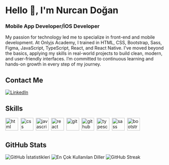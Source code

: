 # Hello 👋, I'm Nurcan Doğan
### Mobile App Developer/İOS Developer

My passion for technology led me to specialize in front-end and mobile development. At Onlyjs Academy, I trained in HTML, CSS, Bootstrap, Sass, Figma, JavaScript, TypeScript, React, and React Native. I've moved beyond the basics, applying my skills in real-world projects to build clean, modern, and user-friendly interfaces. I’m committed to continuous learning and hands-on growth in every step of my journey.

## Contact Me
<p><a href="https://www.linkedin.com/in/nurcan-doğan-2695bb243/" target="_blank"><img src="https://img.shields.io/badge/LinkedIn-%230077B5.svg?&style=flat-square&logo=linkedin&logoColor=white" alt="LinkedIn"></a> </p>

## Skills

<p align="left">
<img src="https://cdn.jsdelivr.net/gh/devicons/devicon/icons/html5/html5-original.svg" alt="html" width="40" height="40"/>&nbsp;
<img src="https://cdn.jsdelivr.net/gh/devicons/devicon/icons/css3/css3-original.svg" alt="css" width="40" height="40"/>&nbsp;
<img src="https://cdn.jsdelivr.net/gh/devicons/devicon/icons/javascript/javascript-original.svg" alt="javascript" width="40" height="40"/>&nbsp;
<img src="https://cdn.jsdelivr.net/gh/devicons/devicon/icons/react/react-original.svg" alt="react" width="40" height="40"/>&nbsp;
<img src="https://cdn.jsdelivr.net/gh/devicons/devicon/icons/git/git-original.svg" alt="git" width="40" height="40"/>&nbsp;
<img src="https://cdn.jsdelivr.net/gh/devicons/devicon/icons/github/github-original.svg" alt="github" width="40" height="40"/>&nbsp;
<img src="https://cdn.jsdelivr.net/gh/devicons/devicon/icons/typescript/typescript-original.svg" alt="typescript" width="40" height="40"/>&nbsp;
<img src="https://cdn.jsdelivr.net/gh/devicons/devicon/icons/sass/sass-original.svg" alt="sass" width="40" height="40"/>&nbsp;
<img src="https://cdn.jsdelivr.net/gh/devicons/devicon/icons/bootstrap/bootstrap-original.svg" alt="bootstrap" width="40" height="40"/>&nbsp;
</p>

## GitHub Stats

<img src="https://github-readme-stats.vercel.app/api?username=Nurcand00&show_icons=true&count_private=true&theme=dark" alt="GitHub İstatistikleri" />

<img src="https://github-readme-stats.vercel.app/api/top-langs/?username=Nurcand00&layout=compact&theme=dark" alt="En Çok Kullanılan Diller" />

<img src="https://github-readme-streak-stats.herokuapp.com/?user=Nurcand00&theme=dark" alt="GitHub Streak" />
     
